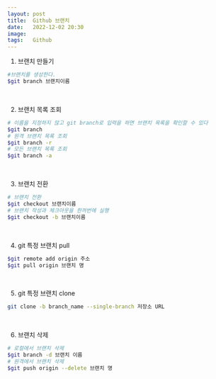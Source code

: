 ```yaml
---
layout: post
title:  Github 브랜치
date:   2022-12-02 20:30
image:  
tags:   Github
---
```


1. 브랜치 만들기  
```bash
#브랜치를 생성한다.
$git branch 브랜치이름
```
<br/>

2. 브랜치 목록 조회
```bash
# 이름을 지정하지 않고 git branch로 입력을 하면 브랜치 목록을 확인할 수 있다
$git branch 
# 원격 브랜치 목록 조회
$git branch -r
# 모든 브랜치 목록 조회
$git branch -a 
```
<br/>

3. 브랜치 전환
```bash
# 브랜치 전환
$git checkout 브랜치이름
# 브랜치 작성과 체크아웃을 한꺼번에 실행
$git checkout -b 브랜치이름
```
<br/>

4. git 특정 브랜치 pull
```bash
$git remote add origin 주소
$git pull origin 브랜치 명 
```
<br/>

5. git 특정 브랜치 clone
```bash
git clone -b branch_name --single-branch 저장소 URL
```
<br/>

6. 브랜치 삭제
```bash
# 로컬에서 브랜치 삭제
$git branch -d 브랜치 이름
# 원격에서 브랜치 삭제
$git push origin --delete 브랜치 명
```